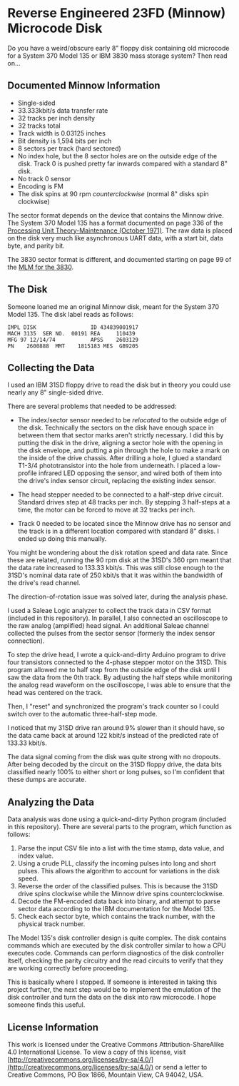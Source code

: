 # Reverse Engineered 23FD (Minnow) Microcode Disk

Do you have a weird/obscure early 8" floppy disk containing old microcode for a System 370 Model 135 or IBM 3830 mass storage system? Then read on...


## Documented Minnow Information

* Single-sided
* 33.333kbit/s data transfer rate
* 32 tracks per inch density
* 32 tracks total
* Track width is 0.03125 inches
* Bit density is 1,594 bits per inch
* 8 sectors per track (hard sectored)
* No index hole, but the 8 sector holes are on the outside edge of the disk. Track 0 is pushed pretty far inwards compared with a standard 8" disk.
* No track 0 sensor
* Encoding is FM
* The disk spins at 90 rpm *counterclockwise* (normal 8" disks spin clockwise)

The sector format depends on the device that contains the Minnow drive. The System 370 Model 135 has a format documented on page 336 of the [Processing Unit Theory-Maintenance (October 1971)](http://www.bitsavers.org/pdf/ibm/370/fe/3145/SY24-3581-1_3145_Processing_Unit_Theory-Maintenance_Oct71.pdf). The raw data is placed on the disk very much like asynchronous UART data, with a start bit, data byte, and parity bit. 

The 3830 sector format is different, and documented starting on page 99 of the [MLM for the 3830](http://www.bitsavers.org/pdf/ibm/3830/3830-2_MLM_Vol_R02_Mar1976.pdf).

## The Disk

Someone loaned me an original Minnow disk, meant for the System 370 Model 135. The disk label reads as follows:

```
IMPL DISK                 ID 434839001917
MACH 3135  SER NO.  00191 REA     110439
MFG 97 12/14/74           APSS    2603129
PN    2600888  MMT    1815183 MES  GB9205
```

## Collecting the Data

I used an IBM 31SD floppy drive to read the disk but in theory you could use nearly any 8" single-sided drive.

There are several problems that needed to be addressed:

* The index/sector sensor needed to be *relocated* to the outside edge of the disk. Technically the sectors on the disk have enough space in between them that sector marks aren't strictly necessary. I did this by putting the disk in the drive, aligning a sector hole with the opening in the disk envelope, and putting a pin through the hole to make a mark on the inside of the drive chassis. After drilling a hole, I glued a standard T1-3/4 phototransistor into the hole from underneath. I placed a low-profile infrared LED opposing the sensor, and wired both of them into the drive's index sensor circuit, replacing the existing index sensor.

* The head stepper needed to be connected to a half-step drive circuit. Standard drives step at 48 tracks per inch. By stepping 3 half-steps at a time, the motor can be forced to move at 32 tracks per inch.

* Track 0 needed to be located since the Minnow drive has no sensor and the track is in a different location compared with standard 8" disks. I ended up doing this manually.

You might be wondering about the disk rotation speed and data rate. Since these are related, running the 90 rpm disk at the 31SD's 360 rpm meant that the data rate increased to 133.33 kbit/s. This was still close enough to the 31SD's nominal data rate of 250 kbit/s that it was within the bandwidth of the drive's read channel.

The direction-of-rotation issue was solved later, during the analysis phase.

I used a Saleae Logic analyzer to collect the track data in CSV format (included in this repository). In parallel, I also connected an oscilloscope to the raw analog (amplified) head signal. An additional Saleae channel collected the pulses from the sector sensor (formerly the index sensor connection).

To step the drive head, I wrote a quick-and-dirty Arduino program to drive four transistors connected to the 4-phase stepper motor on the 31SD. This program allowed me to half step from the outside edge of the disk until I saw the data from the 0th track. By adjusting the half steps while monitoring the analog read waveform on the oscilloscope, I was able to ensure that the head was centered on the track.

Then, I "reset" and synchronized the program's track counter so I could switch over to the automatic three-half-step mode.

I noticed that my 31SD drive ran around 9% slower than it should have, so the data came back at around 122 kbit/s instead of the predicted rate of 133.33 kbit/s.

The data signal coming from the disk was quite strong with no dropouts. After being decoded by the circuit on the 31SD floppy drive, the data bits classified nearly 100% to either short or long pulses, so I'm confident that these dumps are accurate.

## Analyzing the Data

Data analysis was done using a quick-and-dirty Python program (included in this repository). There are several parts to the program, which function as follows:

1. Parse the input CSV file into a list with the time stamp, data value, and index value.
2. Using a crude PLL, classify the incoming pulses into long and short pulses. This allows the algorithm to account for variations in the disk speed.
3. Reverse the order of the classified pulses. This is because the 31SD drive spins clockwise while the Minnow drive spins counterclockwise.
4. Decode the FM-encoded data back into binary, and attempt to parse sector data according to the IBM documentation for the Model 135.
5. Check each sector byte, which contains the track number, with the physical track number.

The Model 135's disk controller design is quite complex. The disk contains commands which are executed by the disk controller similar to how a CPU executes code. Commands can perform diagnostics of the disk controller itself, checking the parity circuitry and the read circuits to verify that they are working correctly before proceeding.

This is basically where I stopped. If someone is interested in taking this project further, the next step would be to implement the emulation of the disk controller and turn the data on the disk into raw microcode. I hope someone finds this useful.

## License Information

This work is licensed under the Creative Commons Attribution-ShareAlike 4.0 International License. To view a copy of this license, visit [http://creativecommons.org/licenses/by-sa/4.0/](http://creativecommons.org/licenses/by-sa/4.0/) or send a letter to Creative Commons, PO Box 1866, Mountain View, CA 94042, USA.

